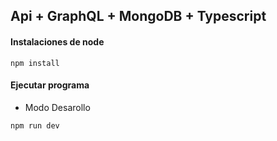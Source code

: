 ## Api + GraphQL + MongoDB + Typescript

#### Instalaciones de node
~~~
npm install
~~~

#### Ejecutar programa

- Modo Desarollo

~~~
npm run dev
~~~